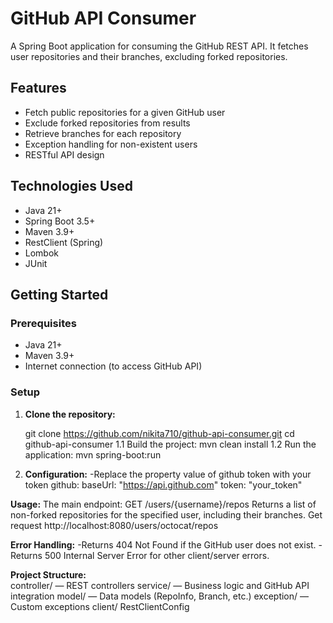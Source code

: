 # GitHub API Consumer

A Spring Boot application for consuming the GitHub REST API. It fetches user repositories and their branches, excluding forked repositories.

## Features

- Fetch public repositories for a given GitHub user
- Exclude forked repositories from results
- Retrieve branches for each repository
- Exception handling for non-existent users
- RESTful API design

## Technologies Used

- Java 21+
- Spring Boot 3.5+
- Maven 3.9+
- RestClient (Spring)
- Lombok 
- JUnit 

## Getting Started

### Prerequisites

- Java 21+
- Maven 3.9+
- Internet connection (to access GitHub API)

### Setup

1. **Clone the repository:**
   
   git clone https://github.com/nikita710/github-api-consumer.git
   cd github-api-consumer
   1.1 Build the project:
      mvn clean install
   1.2 Run the application:
      mvn spring-boot:run

2. **Configuration:**
   -Replace the property value of github token with your token
   github:
    baseUrl: "https://api.github.com"
    token: "your_token"

**Usage:**
The main endpoint:
GET /users/{username}/repos
Returns a list of non-forked repositories for the specified user, including their branches.
Get request
http://localhost:8080/users/octocat/repos

**Error Handling:**
  -Returns 404 Not Found if the GitHub user does not exist.
  -Returns 500 Internal Server Error for other client/server errors.

**Project Structure:**  
  controller/ — REST controllers
  service/ — Business logic and GitHub API integration
  model/ — Data models (RepoInfo, Branch, etc.)
  exception/ — Custom exceptions
  client/ RestClientConfig
  



